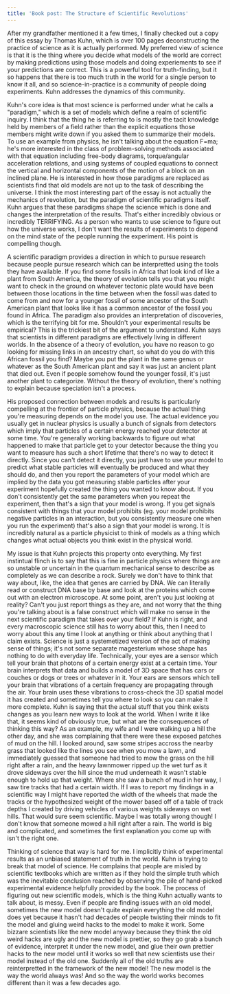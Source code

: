 ```yaml
---
title: 'Book post: The Structure of Scientific Revolutions'
---
```


After my grandfather mentioned it a few times, I finally checked out a copy of this essay by Thomas Kuhn, which is over 100 pages deconstructing the practice of science as it is actually performed. My preferred view of science is that it is the thing where you decide what models of the world are correct by making predictions using those models and doing experiements to see if your predictions are correct. This is a powerful tool for truth-finding, but it so happens that there is too much truth in the world for a single person to know it all, and so science-in-practice is a community of people doing experiments. Kuhn addresses the dynamics of this community.

Kuhn's core idea is that most science is performed under what he calls a "paradigm," which is a set of models which define a realm of scientific inquiry. I think that the thing he is referring to is mostly the tacit knowledge held by members of a field rather than the explicit equations those members might write down if you asked them to summarize their models. To use an example from physics, he isn't talking about the equation F=ma; he's more interested in the class of problem-solving methods associated with that equation including free-body diagrams, torque/angular acceleration relations, and using systems of coupled equations to connect the vertical and horizontal components of the motion of a block on an inclined plane. He is interested in how those paradigms are replaced as scientists find that old models are not up to the task of describing the universe. I think the most interesting part of the essay is not actually the mechanics of revolution, but the paradigm of scientific paradigms itself. Kuhn argues that these paradigms shape the science which is done and changes the interpretation of the results. That's either incredibly obvious or incredibly TERRIFYING. As a person who wants to use science to figure out how the universe works, I don't want the results of experiments to depend on the mind state of the people running the experiment. His point is compelling though.

A scientific paradigm provides a direction in which to pursue research because people pursue research which can be interpretted using the tools they have available. If you find some fossils in Africa that look kind of like a plant from South America, the theory of evolution tells you that you might want to check in the ground on whatever tectonic plate would have been between those locations in the time between when the fossil was dated to come from and now for a younger fossil of some ancestor of the South American plant that looks like it has a common ancestor of the fossil you found in Africa. The paradigm also provides an interpretation of discoveries, which is the terrifying bit for me. Shouldn't your experimental results be empirical? This is the trickiest bit of the argument to understand. Kuhn says that scientists in different paradigms are effectively living in different worlds. In the absence of a theory of evolution, you have no reason to go looking for missing links in an ancestry chart, so what do you do with this African fossil you find? Maybe you put the plant in the same genus or whatever as the South American plant and say it was just an ancient plant that died out. Even if people somehow found the younger fossil, it's just another plant to categorize. Without the theory of evolution, there's nothing to explain because speciation isn't a process. 

His proposed connection between models and results is particularly compelling at the frontier of particle physics, because the actual thing you're measuring depends on the model you use. The actual evidence you usually get in nuclear physics is usually a bunch of signals from detectors which imply that particles of a certain energy reached your detector at some time. You're generally working backwards to figure out what happened to make that particle get to your detector because the thing you want to measure has such a short lifetime that there's no way to detect it directly. Since you can't detect it directly, you just have to use your model to predict what stable particles will eventually be produced and what they should do, and then you report the parameters of your model which are implied by the data you got measuring stable particles after your experiment hopefully created the thing you wanted to know about. If you don't consistently get the same parameters when you repeat the experiment, then that's a sign that your model is wrong. If you get signals consistent with things that your model prohibits (eg. your model prohibits negative particles in an interaction, but you consistently measure one when you run the experiment) that's also a sign that your model is wrong. It is incredibly natural as a particle physicist to think of models as a thing which changes what actual objects you think exist in the physical world.

My issue is that Kuhn projects this property onto everything. My first instintual flinch is to say that this is fine in particle physics where things are so unstable or uncertain in the quantum mechanical sense to describe as completely as we can describe a rock. Surely we don't have to think that way about, like, the idea that genes are carried by DNA. We can literally read or construct DNA base by base and look at the proteins which come out with an electron microscope. At some point, aren't you just looking at reality? Can't you just report things as they are, and not worry that the thing you're talking about is a false construct which will make no sense in the next scientific paradigm that takes over your field? If Kuhn is right, and every macroscopic science still has to worry about this, then I need to worry about this any time I look at anything or think about anything that I claim exists. Science is just a systemetized version of the act of making sense of things; it's not some separate magesterium whose shape has nothing to do with everyday life. Technically, your eyes are a sensor which tell your brain that photons of a certain energy exist at a certain time. Your brain interprets that data and builds a model of 3D space that has cars or couches or dogs or trees or whatever in it. Your ears are sensors which tell your brain that vibrations of a certain frequency are propagating through the air. Your brain uses these vibrations to cross-check the 3D spatial model it has created and sometimes tell you where to look so you can make it more complete. Kuhn is saying that the actual stuff that you think exists changes as you learn new ways to look at the world. When I write it like that, it seems kind of obviously true, but what are the consequences of thinking this way? As an example, my wife and I were walking up a hill the other day, and she was complaining that there were these exposed patches of mud on the hill. I looked around, saw some stripes accross the nearby grass that looked like the lines you see when you mow a lawn, and immediately guessed that someone had tried to mow the grass on the hill right after a rain, and the heavy lawnmower ripped up the wet turf as it drove sideways over the hill since the mud underneath it wasn't stable enough to hold up that weight. Where she saw a bunch of mud in her way, I saw tire tracks that had a certain width. If I was to report my findings in a scientific way I might have reported the width of the wheels that made the tracks or the hypothesized weight of the mower based off of a table of track depths I created by driving vehicles of various weights sideways on wet hills. That would sure seem scientific. Maybe I was totally wrong though! I don't know that someone mowed a hill right after a rain. The world is big and complicated, and sometimes the first explanation you come up with isn't the right one.

Thinking of science that way is hard for me. I implicitly think of experimental results as an unbiased statement of truth in the world. Kuhn is trying to break that model of science. He complains that people are misled by scientific textbooks which are written as if they hold the simple truth which was the inevitable conclusion reached by observing the pile of hand-picked experimental evidence helpfully provided by the book. The process of figuring out new scientific models, which is the thing Kuhn actually wants to talk about, is messy. Even if people are finding issues with an old model, sometimes the new model doesn't quite explain everything the old model does yet because it hasn't had decades of people twisting their minds to fit the model and gluing weird hacks to the model to make it work. Some bizzare scientists like the new model anyway because they think the old weird hacks are ugly and the new model is prettier, so they go grab a bunch of evidence, interpret it under the new model, and glue their own prettier hacks to the new model until it works so well that new scientists use their model instead of the old one. Suddenly all of the old truths are reinterpretted in the framework of the new model! The new model is the way the world always was! And so the way the world works becomes different than it was a few decades ago.
